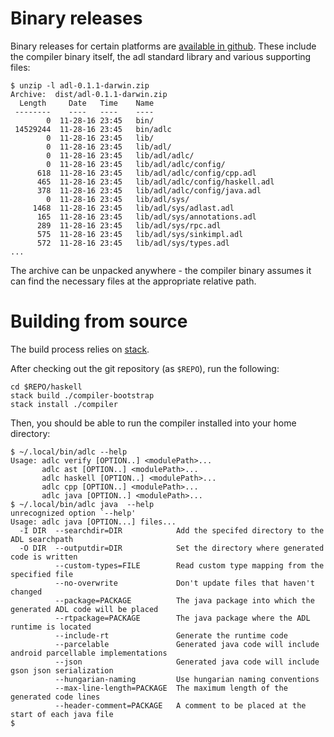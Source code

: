 # Binary releases

Binary releases for certain platforms are [available in github][releases]. These
include the compiler binary itself, the adl standard library and
various supporting files:

```
$ unzip -l adl-0.1.1-darwin.zip
Archive:  dist/adl-0.1.1-darwin.zip
  Length     Date   Time    Name
 --------    ----   ----    ----
        0  11-28-16 23:45   bin/
 14529244  11-28-16 23:45   bin/adlc
        0  11-28-16 23:45   lib/
        0  11-28-16 23:45   lib/adl/
        0  11-28-16 23:45   lib/adl/adlc/
        0  11-28-16 23:45   lib/adl/adlc/config/
      618  11-28-16 23:45   lib/adl/adlc/config/cpp.adl
      465  11-28-16 23:45   lib/adl/adlc/config/haskell.adl
      378  11-28-16 23:45   lib/adl/adlc/config/java.adl
        0  11-28-16 23:45   lib/adl/sys/
     1468  11-28-16 23:45   lib/adl/sys/adlast.adl
      165  11-28-16 23:45   lib/adl/sys/annotations.adl
      289  11-28-16 23:45   lib/adl/sys/rpc.adl
      575  11-28-16 23:45   lib/adl/sys/sinkimpl.adl
      572  11-28-16 23:45   lib/adl/sys/types.adl
...
```

The archive can be unpacked anywhere - the compiler binary assumes it
can find the necessary files at the appropriate relative path.

# Building from source

The build process relies on [stack][].

After checking out the git repository (as `$REPO`), run the following:


```
cd $REPO/haskell
stack build ./compiler-bootstrap
stack install ./compiler
```

Then, you should be able to run the compiler installed into your home
directory:

```
$ ~/.local/bin/adlc --help
Usage: adlc verify [OPTION..] <modulePath>...
       adlc ast [OPTION..] <modulePath>...
       adlc haskell [OPTION..] <modulePath>...
       adlc cpp [OPTION..] <modulePath>...
       adlc java [OPTION..] <modulePath>...
$ ~/.local/bin/adlc java  --help
unrecognized option `--help'
Usage: adlc java [OPTION...] files...
  -I DIR  --searchdir=DIR            Add the specifed directory to the ADL searchpath
  -O DIR  --outputdir=DIR            Set the directory where generated code is written
          --custom-types=FILE        Read custom type mapping from the specified file
          --no-overwrite             Don't update files that haven't changed
          --package=PACKAGE          The java package into which the generated ADL code will be placed
          --rtpackage=PACKAGE        The java package where the ADL runtime is located
          --include-rt               Generate the runtime code
          --parcelable               Generated java code will include android parcellable implementations
          --json                     Generated java code will include gson json serialization
          --hungarian-naming         Use hungarian naming conventions
          --max-line-length=PACKAGE  The maximum length of the generated code lines
          --header-comment=PACKAGE   A comment to be placed at the start of each java file
$
```

[stack]: https://docs.haskellstack.org/en/stable/README/
[releases]: https://github.com/timbod7/adl/releases
